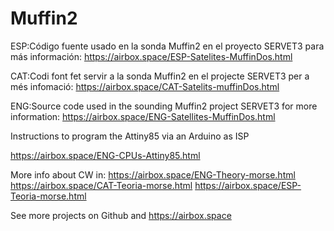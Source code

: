 # Muffin2

ESP:Código fuente usado en la sonda Muffin2 en el proyecto SERVET3
    para más información: https://airbox.space/ESP-Satelites-MuffinDos.html

CAT:Codi font fet servir a la sonda Muffin2 en el projecte SERVET3
    per a més infomació: https://airbox.space/CAT-Satelits-muffinDos.html

ENG:Source code used in the sounding Muffin2 project SERVET3
    for more information: https://airbox.space/ENG-Satellites-MuffinDos.html

Instructions to program the Attiny85 via an Arduino as ISP

https://airbox.space/ENG-CPUs-Attiny85.html

More info about CW in: 
https://airbox.space/ENG-Theory-morse.html
https://airbox.space/CAT-Teoria-morse.html
https://airbox.space/ESP-Teoria-morse.html 

See more projects on Github and https://airbox.space
